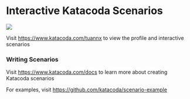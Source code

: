 # Interactive Katacoda Scenarios

[![](http://shields.katacoda.com/katacoda/tuannx/count.svg)](https://www.katacoda.com/tuannx "Get your profile on Katacoda.com")

Visit https://www.katacoda.com/tuannx to view the profile and interactive scenarios

### Writing Scenarios
Visit https://www.katacoda.com/docs to learn more about creating Katacoda scenarios

For examples, visit https://github.com/katacoda/scenario-example
